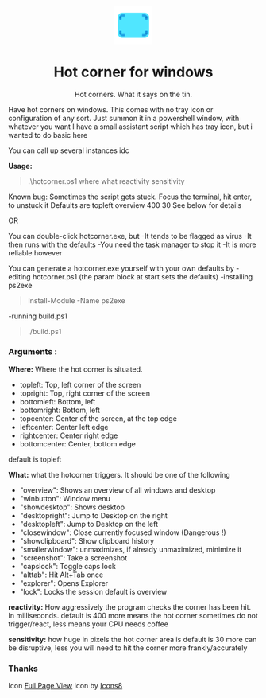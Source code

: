 

<p align="center">
  <img width="15%" align="center" src="assets/icon.png" alt="logo">
</p>
  <h1 align="center">Hot corner for windows</h1>
<p align="center">
  Hot corners. What it says on the tin.
</p>

Have hot corners on windows.
This comes with no tray icon or configuration of any sort. Just summon it in a powershell window, with whatever you want
I have a small assistant script which has tray icon, but i wanted to do basic here

You can call up several instances idc


**Usage:**
> .\hotcorner.ps1 where what reactivity sensitivity

Known bug: Sometimes the script gets stuck. Focus the terminal, hit enter, to unstuck it
Defaults are topleft overview 400 30
See below for details


OR

You can double-click hotcorner.exe, but 
-It tends to be flagged as virus
-It then runs with the defaults
-You need the task manager to stop it
-It is more reliable however

You can generate a hotcorner.exe yourself with your own defaults by
-editing hotcorner.ps1 (the param block at start sets the defaults)
-installing ps2exe
> Install-Module -Name ps2exe

-running build.ps1
> ./build.ps1



### Arguments :

**Where:** Where the hot corner is situated. 

-    topleft: Top, left corner of the screen
-    topright: Top, right corner of the screen
-    bottomleft: Bottom, left
-    bottomright: Bottom, left
-    topcenter: Center of the screen, at the top edge
-    leftcenter: Center left edge
-    rightcenter: Center right edge
-    bottomcenter: Center, bottom edge

default is topleft






**What:** what the hotcorner triggers. It should be one of the following
-    "overview": Shows an overview of all windows and desktop
-    "winbutton": Window menu
-    "showdesktop": Shows desktop
-    "desktopright": Jump to Desktop on the right
-    "desktopleft": Jump to Desktop on the left
-    "closewindow": Close currently focused window (Dangerous !)
-    "showclipboard": Show clipboard history
-    "smallerwindow": unmaximizes, if already unmaximized, minimize it
-    "screenshot": Take a screenshot
-    "capslock": Toggle caps lock
-    "alttab": Hit Alt+Tab once
-    "explorer": Opens Explorer
-    "lock": Locks the session
default is overview


**reactivity:** How aggressively the program checks the corner has been hit. In milliseconds.
default is 400
more means the hot corner sometimes do not trigger/react, less means your CPU needs coffee

**sensitivity:** how huge in pixels the hot corner area is
default is 30
more can be disruptive, less you will need to hit the corner more frankly/accurately




### Thanks

Icon
<a target="_blank" href="https://icons8.com/icon/VmguaeSZqhrm/full-page-view">Full Page View</a> icon by <a target="_blank" href="https://icons8.com">Icons8</a>